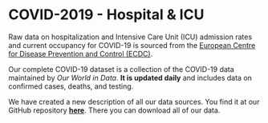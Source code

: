 # COVID-2019 - Hospital & ICU

Raw data on hospitalization and Intensive Care Unit (ICU) admission rates and current occupancy for COVID-19 is sourced from the <a href="https://www.ecdc.europa.eu/en/publications-data/download-data-hospital-and-icu-admission-rates-and-current-occupancy-covid-19">European Centre for Disease Prevention and Control (ECDC)</a>.  

Our complete COVID-19 dataset is a collection of the COVID-19 data maintained by <em>Our World in Data</em>. <strong>It is updated daily</strong> and includes data on confirmed cases, deaths, and testing.

We have created a new description of all our data sources. You find it at our GitHub repository <strong><a href="https://github.com/owid/covid-19-data/tree/master/public/data/">here</a></strong>. There you can download all of our data.